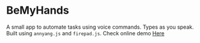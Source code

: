 # BeMyHands
A small app to automate tasks using voice commands. Types as you speak. Built using `annyang.js` and `firepad.js`.
Check online demo [Here](https://adnanmuhib.github.io/BeMyHands/)
